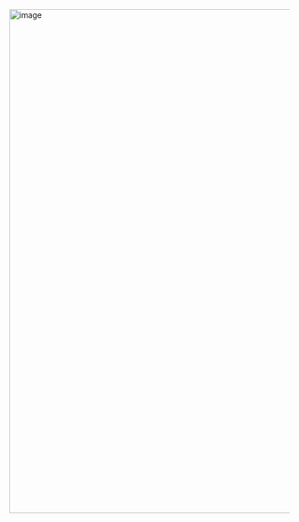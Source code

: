 <img width="1061" height="907" alt="image" src="https://github.com/user-attachments/assets/3ab25789-bf70-492b-ae66-78864e419328" />

